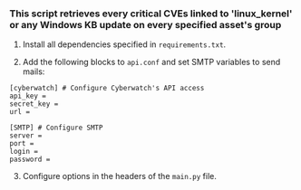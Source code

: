 ### This script retrieves every critical CVEs linked to 'linux_kernel' or any Windows KB update on every specified asset's group

1. Install all dependencies specified in `requirements.txt`.

2. Add the following blocks to `api.conf` and set SMTP variables to send mails:

```
[cyberwatch] # Configure Cyberwatch's API access
api_key = 
secret_key = 
url = 

[SMTP] # Configure SMTP 
server = 
port = 
login =
password =
```

3. Configure options in the headers of the `main.py` file.